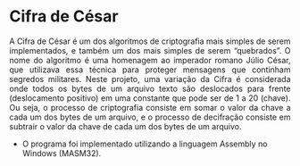 # Cifra de César
<p align="justify">A Cifra de César é um dos algoritmos de criptografia mais simples de serem implementados, e 
também um dos mais simples de serem “quebrados”. O nome do algoritmo é uma homenagem ao 
imperador romano Júlio César, que utilizava essa técnica para proteger mensagens que continham 
segredos militares. Neste projeto, uma variação da Cifra é considerada onde todos os bytes de um 
arquivo texto são deslocados para frente (deslocamento positivo) em uma constante que pode ser de 1 
a 20 (chave). Ou seja, o processo de criptografia consiste em somar o valor da chave a cada um dos bytes de um arquivo, e o processo de decifração consiste em subtrair o 
valor da chave de cada um dos bytes de um arquivo.</p>

* O programa foi implementado utilizando a linguagem Assembly no Windows (MASM32).<br>

